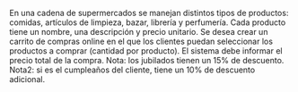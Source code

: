 En una cadena de supermercados se manejan distintos tipos de productos: comidas, artículos de limpieza, bazar, librería y perfumería.
Cada producto tiene un nombre, una descripción y precio unitario.
Se desea crear un carrito de compras online en el que los clientes puedan seleccionar los productos a comprar (cantidad por producto).
El sistema debe informar el precio total de la compra.
Nota: los jubilados tienen un 15% de descuento.
Nota2: si es el cumpleaños del cliente, tiene un 10% de descuento adicional.
